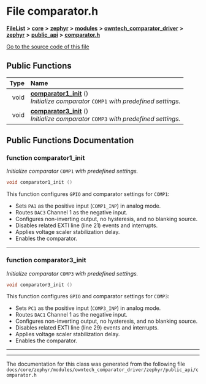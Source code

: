 

# File comparator.h



[**FileList**](files.md) **>** [**core**](dir_771164b9325b04f1442f7a3ffa8ecb89.md) **>** [**zephyr**](dir_09002e7ce91f09aeb040dfd1861a47f4.md) **>** [**modules**](dir_6d0fb8ab814c517e7f155fb837e32f72.md) **>** [**owntech\_comparator\_driver**](dir_5e1fc12cba5504c19e6728f660c9416f.md) **>** [**zephyr**](dir_d1334978536d898e33969dcd9ce58335.md) **>** [**public\_api**](dir_cd6387a1b9260a1118a1ac8d0c26218a.md) **>** [**comparator.h**](comparator_8h.md)

[Go to the source code of this file](comparator_8h_source.md)








































## Public Functions

| Type | Name |
| ---: | :--- |
|  void | [**comparator1\_init**](#function-comparator1_init) () <br>_Initialize comparator_ `COMP1` _with predefined settings._ |
|  void | [**comparator3\_init**](#function-comparator3_init) () <br>_Initialize comparator_ `COMP3` _with predefined settings._ |




























## Public Functions Documentation




### function comparator1\_init 

_Initialize comparator_ `COMP1` _with predefined settings._
```C++
void comparator1_init () 
```



This function configures `GPIO` and comparator settings for `COMP1`:



* Sets `PA1` as the positive input (`COMP1_INP`) in analog mode.
* Routes `DAC3` Channel 1 as the negative input.
* Configures non-inverting output, no hysteresis, and no blanking source.
* Disables related EXTI line (line 21) events and interrupts.
* Applies voltage scaler stabilization delay.
* Enables the comparator. 




        

<hr>



### function comparator3\_init 

_Initialize comparator_ `COMP3` _with predefined settings._
```C++
void comparator3_init () 
```



This function configures `GPIO` and comparator settings for `COMP3`:



* Sets `PC1` as the positive input (`COMP3_INP`) in analog mode.
* Routes `DAC1` Channel 1 as the negative input.
* Configures non-inverting output, no hysteresis, and no blanking source.
* Disables related EXTI line (line 29) events and interrupts.
* Applies voltage scaler stabilization delay.
* Enables the comparator. 




        

<hr>

------------------------------
The documentation for this class was generated from the following file `docs/core/zephyr/modules/owntech_comparator_driver/zephyr/public_api/comparator.h`

